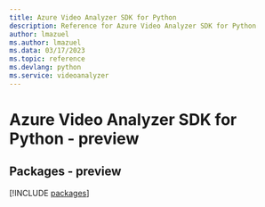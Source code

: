 ```yaml
---
title: Azure Video Analyzer SDK for Python
description: Reference for Azure Video Analyzer SDK for Python
author: lmazuel
ms.author: lmazuel
ms.data: 03/17/2023
ms.topic: reference
ms.devlang: python
ms.service: videoanalyzer
---
```

# Azure Video Analyzer SDK for Python - preview
## Packages - preview
[!INCLUDE [packages](video-analyzer-index.md)]